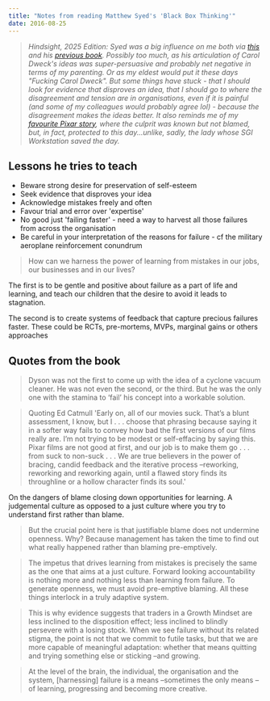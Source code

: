 ```yaml
---
title: "Notes from reading Matthew Syed's 'Black Box Thinking'"
date: 2016-08-25
---
```


> _Hindsight, 2025 Edition: Syed was a big influence on me both via [this](https://www.amazon.co.uk/Black-Box-Thinking-Surprising-Success-ebook/dp/B00PW634YQ) and his [previous book](https://www.amazon.co.uk/Bounce-Myth-Talent-Power-Practice-ebook/dp/B003P2WJ18). Possibly too much, as his articulation of Carol Dweck's ideas was super-persuasive and probably net negative in terms of my parenting. Or as my eldest would put it these days "Fucking Carol Dweck". But some things have stuck - that I should look for evidence that disproves an idea, that I should go to where the disagreement and tension are in organisations, even if it is painful (and some of my colleagues would probably agree lol) - because the disagreement makes the ideas better. It also reminds me of my [favourite Pixar story](https://www.quora.com/Did-Pixar-accidentally-delete-Toy-Story-2-during-production/answer/Oren-Jacob), where the culprit was known but not blamed, but, in fact, protected to this day...unlike, sadly, the lady whose SGI Workstation saved the day._

## Lessons he tries to teach
- Beware strong desire for preservation of self-esteem
- Seek evidence that disproves your idea
- Acknowledge mistakes freely and often
- Favour trial and error over 'expertise'
- No good just 'failing faster' - need a way to harvest all those failures from across the organisation
- Be careful in your interpretation of the reasons for failure - cf the military aeroplane reinforcement conundrum

> How can we harness the power of learning from mistakes in our jobs, our businesses and in our lives?

The first is to be gentle and positive about failure as a part of life and learning, and teach our children that the desire to avoid it leads to stagnation.

The second is to create systems of feedback that capture precious failures faster. These could be RCTs, pre-mortems, MVPs, marginal gains or others approaches

## Quotes from the book
> Dyson was not the first to come up with the idea of a cyclone vacuum cleaner. He was not even the second, or the third. But he was the only one with the stamina to ‘fail’ his concept into a workable solution.

> Quoting Ed Catmull 'Early on, all of our movies suck. That’s a blunt assessment, I know, but I . . . choose that phrasing because saying it in a softer way fails to convey how bad the first versions of our films really are. I’m not trying to be modest or self-effacing by saying this. Pixar films are not good at first, and our job is to make them go . . . from suck to non-suck . . . We are true believers in the power of bracing, candid feedback and the iterative process –reworking, reworking and reworking again, until a flawed story finds its throughline or a hollow character finds its soul.'

On the dangers of blame closing down opportunities for learning. A judgemental culture as opposed to a just culture where you try to understand first rather than blame.

> But the crucial point here is that justifiable blame does not undermine openness. Why? Because management has taken the time to find out what really happened rather than blaming pre-emptively.

> The impetus that drives learning from mistakes is precisely the same as the one that aims at a just culture. Forward looking accountability is nothing more and nothing less than learning from failure. To generate openness, we must avoid pre-emptive blaming. All these things interlock in a truly adaptive system.

> This is why evidence suggests that traders in a Growth Mindset are less inclined to the disposition effect; less inclined to blindly persevere with a losing stock. When we see failure without its related stigma, the point is not that we commit to futile tasks, but that we are more capable of meaningful adaptation: whether that means quitting and trying something else or sticking –and growing.

> At the level of the brain, the individual, the organisation and the system, [harnessing] failure is a means –sometimes the only means –of learning, progressing and becoming more creative.
